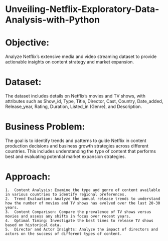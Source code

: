 # Unveiling-Netflix-Exploratory-Data-Analysis-with-Python

# Objective: 
Analyze Netflix’s extensive media and video streaming dataset to provide actionable insights on content strategy and market expansion.

# Dataset: 
The dataset includes details on Netflix’s movies and TV shows, with attributes such as Show_id, Type, Title, Director, Cast, Country, Date_added, Release_year, Rating, Duration, Listed_in (Genre), and Description.

# Business Problem:
The goal is to identify trends and patterns to guide Netflix in content production decisions and business growth strategies across different countries. This includes understanding the type of content that performs best and evaluating potential market expansion strategies.

# Approach:

	1.	Content Analysis: Examine the type and genre of content available in various countries to identify regional preferences.
	2.	Trend Evaluation: Analyze the annual release trends to understand how the number of movies and TV shows has evolved over the last 20-30 years.
	3.	Content Comparison: Compare the prevalence of TV shows versus movies and assess any shifts in focus over recent years.
	4.	Optimal Timing: Investigate the best times to release TV shows based on historical data.
	5.	Director and Actor Insights: Analyze the impact of directors and actors on the success of different types of content.
